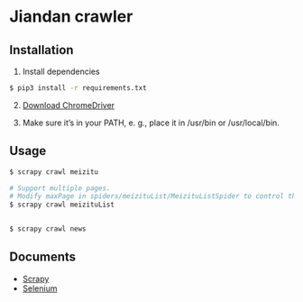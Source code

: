 
# Jiandan crawler

## Installation

1. Install dependencies
```bash
$ pip3 install -r requirements.txt
```

2. [Download ChromeDriver](https://sites.google.com/a/chromium.org/chromedriver/downloads)

3. Make sure it’s in your PATH, e. g., place it in /usr/bin or /usr/local/bin.

## Usage

```bash
$ scrapy crawl meizitu

# Support multiple pages.
# Modify maxPage in spiders/meizituList/MeizituListSpider to control the number of pages.
$ scrapy crawl meizituList 


$ scrapy crawl news 
```

## Documents
* [Scrapy](https://scrapy.org/)
* [Selenium](https://seleniumhq.github.io/selenium/docs/api/py/index.html)
